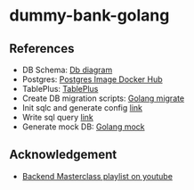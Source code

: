 # dummy-bank-golang


## References
- DB Schema: [Db diagram](https://dbdiagram.io/home)
- Postgres: [Postgres Image Docker Hub](https://hub.docker.com/_/postgres)
- TablePlus: [TablePlus](https://tableplus.com/blog/2019/10/tableplus-linux-installation.html)
- Create DB migration scripts: [Golang migrate](https://github.com/golang-migrate/migrate)
- Init sqlc and generate config [link](https://docs.sqlc.dev/en/stable/reference/config.html#version-1)
- Write sql query [link](https://docs.sqlc.dev/en/stable/tutorials/getting-started-postgresql.html)
- Generate mock DB: [Golang mock](https://github.com/golang/mock)

## Acknowledgement
- [Backend Masterclass playlist on youtube](https://www.youtube.com/playlist?list=PLy_6D98if3ULEtXtNSY_2qN21VCKgoQAE)
